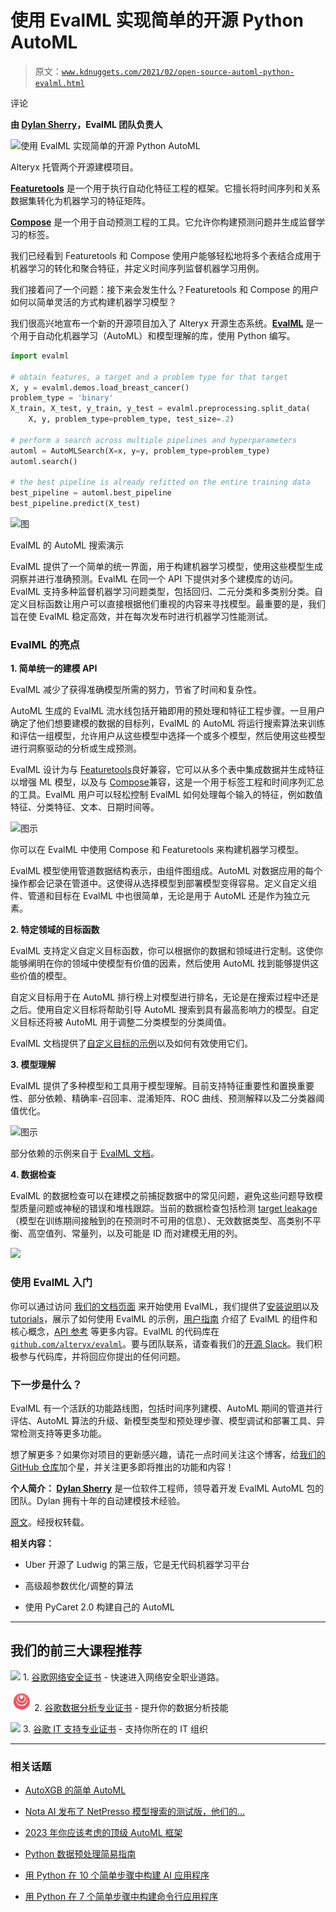 # 使用 EvalML 实现简单的开源 Python AutoML

> 原文：[`www.kdnuggets.com/2021/02/open-source-automl-python-evalml.html`](https://www.kdnuggets.com/2021/02/open-source-automl-python-evalml.html)

评论

**由 [Dylan Sherry](https://www.linkedin.com/in/dylansherry/)，EvalML 团队负责人**

![使用 EvalML 实现简单的开源 Python AutoML](img/bc5d64a495185d869d33f09fede4dc34.png)

Alteryx 托管两个开源建模项目。

**[Featuretools](https://featuretools.alteryx.com/en/stable/)** 是一个用于执行自动化特征工程的框架。它擅长将时间序列和关系数据集转化为机器学习的特征矩阵。

**[Compose](https://github.com/alteryx/compose)** 是一个用于自动预测工程的工具。它允许你构建预测问题并生成监督学习的标签。

我们已经看到 Featuretools 和 Compose 使用户能够轻松地将多个表结合成用于机器学习的转化和聚合特征，并定义时间序列监督机器学习用例。

我们接着问了一个问题：接下来会发生什么？Featuretools 和 Compose 的用户如何以简单灵活的方式构建机器学习模型？

我们很高兴地宣布一个新的开源项目加入了 Alteryx 开源生态系统。**[EvalML](https://github.com/alteryx/evalml)** 是一个用于自动化机器学习（AutoML）和模型理解的库，使用 Python 编写。

```py
import evalml

# obtain features, a target and a problem type for that target
X, y = evalml.demos.load_breast_cancer()
problem_type = 'binary'
X_train, X_test, y_train, y_test = evalml.preprocessing.split_data(
    X, y, problem_type=problem_type, test_size=.2)

# perform a search across multiple pipelines and hyperparameters
automl = AutoMLSearch(X=x, y=y, problem_type=problem_type)
automl.search()

# the best pipeline is already refitted on the entire training data
best_pipeline = automl.best_pipeline
best_pipeline.predict(X_test)
```

![图](img/1319ed30bec469e3b669a661f0796aa2.png)

EvalML 的 AutoML 搜索演示

EvalML 提供了一个简单的统一界面，用于构建机器学习模型，使用这些模型生成洞察并进行准确预测。EvalML 在同一个 API 下提供对多个建模库的访问。EvalML 支持多种监督机器学习问题类型，包括回归、二元分类和多类别分类。自定义目标函数让用户可以直接根据他们重视的内容来寻找模型。最重要的是，我们旨在使 EvalML 稳定高效，并在每次发布时进行机器学习性能测试。

### EvalML 的亮点

**1\. 简单统一的建模 API**

EvalML 减少了获得准确模型所需的努力，节省了时间和复杂性。

AutoML 生成的 EvalML 流水线包括开箱即用的预处理和特征工程步骤。一旦用户确定了他们想要建模的数据的目标列，EvalML 的 AutoML 将运行搜索算法来训练和评估一组模型，允许用户从这些模型中选择一个或多个模型，然后使用这些模型进行洞察驱动的分析或生成预测。

EvalML 设计为与 [Featuretools](https://featuretools.com/?__hstc=142826602.43730bd3179999cf11c14fbc47b01062.1613430843886.1613430843886.1613430843886.1&__hssc=142826602.1.1613430843886&__hsfp=264117289)良好兼容，它可以从多个表中集成数据并生成特征以增强 ML 模型，以及与 [Compose](https://compose.alteryx.com/)兼容，这是一个用于标签工程和时间序列汇总的工具。EvalML 用户可以轻松控制 EvalML 如何处理每个输入的特征，例如数值特征、分类特征、文本、日期时间等。

![图示](img/3dda01534486e96ea72c50211ccece51.png)

你可以在 EvalML 中使用 Compose 和 Featuretools 来构建机器学习模型。

EvalML 模型使用管道数据结构表示，由组件图组成。AutoML 对数据应用的每个操作都会记录在管道中。这使得从选择模型到部署模型变得容易。定义自定义组件、管道和目标在 EvalML 中也很简单，无论是用于 AutoML 还是作为独立元素。

**2\. 特定领域的目标函数**

EvalML 支持定义自定义目标函数，你可以根据你的数据和领域进行定制。这使你能够阐明在你的领域中使模型有价值的因素，然后使用 AutoML 找到能够提供这些价值的模型。

自定义目标用于在 AutoML 排行榜上对模型进行排名，无论是在搜索过程中还是之后。使用自定义目标将帮助引导 AutoML 搜索到具有最高影响力的模型。自定义目标还将被 AutoML 用于调整二分类模型的分类阈值。

EvalML 文档提供了[自定义目标的示例](https://evalml.alteryx.com/en/v0.18.1/demos/lead_scoring.html)以及如何有效使用它们。

**3\. 模型理解**

EvalML 提供了多种模型和工具用于模型理解。目前支持特征重要性和置换重要性、部分依赖、精确率-召回率、混淆矩阵、ROC 曲线、预测解释以及二分类器阈值优化。

![图示](img/f690d8e7a632fbd3dc20f0e0028d4814.png)

部分依赖的示例来自于 [EvalML 文档](https://evalml.alteryx.com/en/v0.18.1/user_guide/model_understanding.html#Partial-Dependence-Plots)。

**4\. 数据检查**

EvalML 的数据检查可以在建模之前捕捉数据中的常见问题，避免这些问题导致模型质量问题或神秘的错误和堆栈跟踪。当前的数据检查包括检测 [target leakage](https://en.wikipedia.org/wiki/Leakage_(machine_learning))（模型在训练期间接触到的在预测时不可用的信息）、无效数据类型、高类别不平衡、高空值列、常量列，以及可能是 ID 而对建模无用的列。

![](img/fa9ebf5142aba2215d86fd04304a7515.png)

### 使用 EvalML 入门

你可以通过访问 [我们的文档页面](http://evalml.alteryx.com/) 来开始使用 EvalML，我们提供了[安装说明](https://evalml.alteryx.com/en/stable/install.html)以及[tutorials](https://evalml.alteryx.com/en/stable/tutorials.html)，展示了如何使用 EvalML 的示例，[用户指南](https://evalml.alteryx.com/en/stable/user_guide.html) 介绍了 EvalML 的组件和核心概念，[API 参考](https://evalml.alteryx.com/en/stable/api_reference.html) 等更多内容。EvalML 的代码库在[`github.com/alteryx/evalml`](https://github.com/alteryx/evalml)。要与团队联系，请查看我们的[开源 Slack](https://join.slack.com/t/alteryx-oss/shared_invite/zt-6inxevps-RSbpr9lsACE1kObXz4rIuA)。我们积极参与代码库，并将回应你提出的任何问题。

### 下一步是什么？

EvalML 有一个活跃的功能路线图，包括时间序列建模、AutoML 期间的管道并行评估、AutoML 算法的升级、新模型类型和预处理步骤、模型调试和部署工具、异常检测支持等更多功能。

想了解更多？如果你对项目的更新感兴趣，请花一点时间关注这个博客，给[我们的 GitHub 仓库](https://github.com/alteryx/evalml)加个星，并关注更多即将推出的功能和内容！

**个人简介： [Dylan Sherry](https://www.linkedin.com/in/dylansherry/)** 是一位软件工程师，领导着开发 EvalML AutoML 包的团队。Dylan 拥有十年的自动建模技术经验。

[原文](https://innovation.alteryx.com/introducing-evalml/)。经授权转载。

**相关内容：**

+   Uber 开源了 Ludwig 的第三版，它是无代码机器学习平台

+   高级超参数优化/调整的算法

+   使用 PyCaret 2.0 构建自己的 AutoML

* * *

## 我们的前三大课程推荐

![](img/0244c01ba9267c002ef39d4907e0b8fb.png) 1\. [谷歌网络安全证书](https://www.kdnuggets.com/google-cybersecurity) - 快速进入网络安全职业道路。

![](img/e225c49c3c91745821c8c0368bf04711.png) 2\. [谷歌数据分析专业证书](https://www.kdnuggets.com/google-data-analytics) - 提升你的数据分析技能

![](img/0244c01ba9267c002ef39d4907e0b8fb.png) 3\. [谷歌 IT 支持专业证书](https://www.kdnuggets.com/google-itsupport) - 支持你所在的 IT 组织

* * *

### 相关话题

+   [AutoXGB 的简单 AutoML](https://www.kdnuggets.com/2022/02/no-brainer-automl-autoxgb.html)

+   [Nota AI 发布了 NetPresso 模型搜索的测试版，他们的…](https://www.kdnuggets.com/2022/04/nota-ai-releases-beta-version-netpresso-model-search-hardwareaware-automl-tool.html)

+   [2023 年你应该考虑的顶级 AutoML 框架](https://www.kdnuggets.com/2023/05/best-automl-frameworks-2023.html)

+   [Python 数据预处理简易指南](https://www.kdnuggets.com/2020/07/easy-guide-data-preprocessing-python.html)

+   [用 Python 在 10 个简单步骤中构建 AI 应用程序](https://www.kdnuggets.com/build-an-ai-application-with-python-in-10-easy-steps)

+   [用 Python 在 7 个简单步骤中构建命令行应用程序](https://www.kdnuggets.com/build-a-command-line-app-with-python-in-7-easy-steps)
